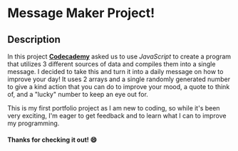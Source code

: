 # Message Maker Project!

## Description

In this project **[Codecademy](https://www.codecademy.com)** asked us to use *JavaScript* to create a program that utilizes 3 different sources of data and compiles them into a single message. 
I decided to take this and turn it into a daily message on how to improve your day! It uses 2 arrays and a single randomly generated number to give a kind action
that you can do to improve your mood, a quote to think of, and a "lucky" number to keep an eye out for.

This is my first portfolio project as I am new to coding, so while it's been very exciting, I'm eager to get feedback and to learn what I can to improve my programming. 

#### Thanks for checking it out! :smile:
